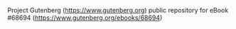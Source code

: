Project Gutenberg (https://www.gutenberg.org) public repository for eBook #68694 (https://www.gutenberg.org/ebooks/68694)
